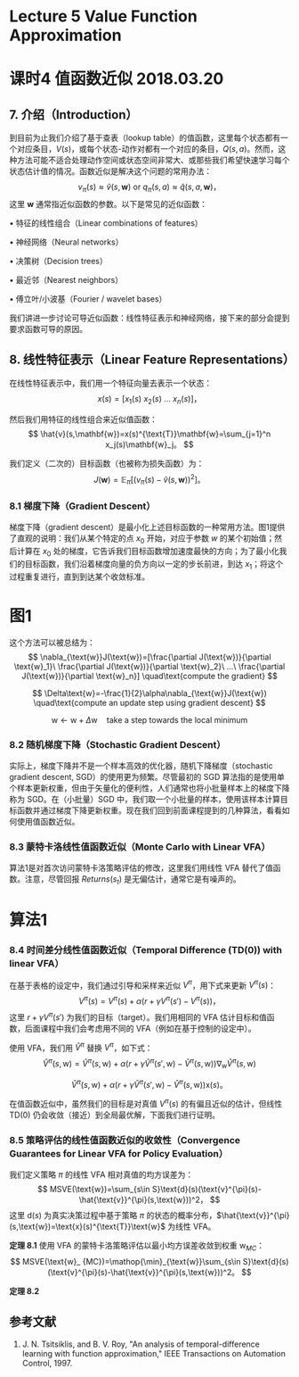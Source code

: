 # Lecture 5 Value Function Approximation

# 课时4 值函数近似 2018.03.20

## 7. 介绍（Introduction）

到目前为止我们介绍了基于查表（lookup table）的值函数，这里每个状态都有一个对应条目，$V(s)$，或每个状态-动作对都有一个对应的条目，$Q(s,a)$。然而，这种方法可能不适合处理动作空间或状态空间非常大、或那些我们希望快速学习每个状态估计值的情况。函数近似是解决这个问题的常用办法：
$$
v_{\pi}(s) \approx \hat{v}(s,\mathbf{w}) \text{ or } q_{\pi}(s,a) \approx \hat{q}(s,a,\mathbf{w})，
$$
这里 $\mathbf{w}$ 通常指近似函数的参数。以下是常见的近似函数：

$\bullet$ 特征的线性组合（Linear combinations of features）

$\bullet$ 神经网络（Neural networks）

$\bullet$ 决策树（Decision trees）

$\bullet$ 最近邻（Nearest neighbors）

$\bullet$ 傅立叶/小波基（Fourier / wavelet bases）

我们讲进一步讨论可导近似函数：线性特征表示和神经网络，接下来的部分会提到要求函数可导的原因。

## 8. 线性特征表示（Linear Feature Representations）

在线性特征表示中，我们用一个特征向量去表示一个状态：
$$
x(s)=[x_1(s)\ x_2(s)\ ...\ x_n(s)]，
$$

然后我们用特征的线性组合来近似值函数：
$$
\hat{v}(s,\mathbf{w})=x(s)^{\text{T}}\mathbf{w}=\sum_{j=1}^n x_j(s)\mathbf{w}_j。
$$

我们定义（二次的）目标函数（也被称为损失函数）为：
$$
J(\mathbf{w})=\mathbb{E}_ {\pi}[(v_{\pi}(s)-\hat{v}(s,\mathbf{w}))^2]。
$$

### 8.1 梯度下降（Gradient Descent）

梯度下降（gradient descent）是最小化上述目标函数的一种常用方法。图1提供了直观的说明：我们从某个特定的点 $x_0$ 开始，对应于参数 $w$ 的某个初始值；然后计算在 $x_0$ 处的梯度，它告诉我们目标函数增加速度最快的方向；为了最小化我们的目标函数，我们沿着梯度向量的负方向以一定的步长前进，到达 $x_1$；将这个过程重复进行，直到到达某个收敛标准。

# 图1

这个方法可以被总结为：
$$
\nabla_{\text{w}}J(\text{w})=[\frac{\partial J(\text{w})}{\partial \text{w}_1}\ \frac{\partial J(\text{w})}{\partial \text{w}_2}\ ...\ \frac{\partial J(\text{w})}{\partial \text{w}_n}] \quad\text{compute the gradient}
$$

$$
\Delta\text{w}=-\frac{1}{2}\alpha\nabla_{\text{w}}J(\text{w}) \quad\text{compute an update step using gradient descent}
$$

$$
\text{w} \leftarrow \text{w}+\Delta\text{w} \quad\text{take a step towards the local minimum}
$$

### 8.2 随机梯度下降（Stochastic Gradient Descent）

实际上，梯度下降并不是一个样本高效的优化器，随机下降梯度（stochastic gradient descent, SGD）的使用更为频繁。尽管最初的 SGD 算法指的是使用单个样本更新权重，但由于矢量化的便利性，人们通常也将小批量样本上的梯度下降称为 SGD。在（小批量）SGD 中，我们取一个小批量的样本，使用该样本计算目标函数并通过梯度下降更新权重。现在我们回到前面课程提到的几种算法，看看如何使用值函数近似。

### 8.3 蒙特卡洛线性值函数近似（Monte Carlo with Linear VFA）

算法1是对首次访问蒙特卡洛策略评估的修改，这里我们用线性 VFA 替代了值函数。注意，尽管回报 $Returns(s_t)$ 是无偏估计，通常它是有噪声的。

# 算法1

### 8.4 时间差分线性值函数近似（Temporal Difference (TD(0)) with linear VFA）

在基于表格的设定中，我们通过引导和采样来近似 $V^{\pi}$，用下式来更新 $V^{\pi}(s)$：
$$
V^{\pi}(s)=V^{\pi}(s)+\alpha(r+\gamma V^{\pi}(s')-V^{\pi}(s))，
$$
这里 $r+\gamma V^{\pi}(s')$ 为我们的目标（target）。我们用相同的 VFA 估计目标和值函数，后面课程中我们会考虑用不同的 VFA（例如在基于控制的设定中）。

使用 VFA，我们用 $\hat{V}^{\pi}$ 替换 $V^{\pi}$，如下式：
$$
\hat{V}^{\pi}(s,\text{w})=\hat{V}^{\pi}(s,\text{w})+\alpha(r+\gamma \hat{V}^{\pi}(s',\text{w})-\hat{V}^{\pi}(s,\text{w}))\nabla_{\text{w}}\hat{V}^{\pi}(s,\text{w})
$$

$$
\hat{V}^{\pi}(s,\text{w})+\alpha(r+\gamma \hat{V}^{\pi}(s',\text{w})-\hat{V}^{\pi}(s,\text{w}))\text{x}(s)。
$$

在值函数近似中，虽然我们的目标是对真值 $V^{\pi}(s)$ 的有偏且近似的估计，但线性 TD($0$) 仍会收敛（接近）到全局最优解，下面我们进行证明。

### 8.5 策略评估的线性值函数近似的收敛性（Convergence Guarantees for Linear VFA for Policy Evaluation）

我们定义策略 $\pi$ 的线性 VFA 相对真值的均方误差为：
$$
MSVE(\text{w})=\sum_{s\in S}\text{d}(s)(\text{v}^{\pi}(s)-\hat{\text{v}}^{\pi}(s,\text{w}))^2，
$$
这里 $\text{d}(s)$ 为真实决策过程中基于策略 $\pi$ 的状态的概率分布，$\hat{\text{v}}^{\pi}(s,\text{w})=\text{x}(s)^{\text{T}}\text{w}$ 为线性 VFA。

**定理 8.1** 使用 VFA 的蒙特卡洛策略评估以最小均方误差收敛到权重 $\text{w}_{MC}$：
$$
MSVE(\text{w}_ {MC})=\mathop{\min}_{\text{w}}\sum_{s\in S}\text{d}(s)(\text{v}^{\pi}(s)-\hat{\text{v}}^{\pi}(s,\text{w}))^2。
$$

**定理 8.2**

## 参考文献

1. J. N. Tsitsiklis, and B. V. Roy, "An analysis of temporal-difference learning with function approximation," IEEE Transactions on Automation Control, 1997.